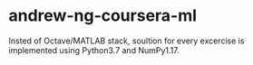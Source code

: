 # andrew-ng-coursera-ml

Insted of Octave/MATLAB stack, soultion for every excercise is implemented using Python3.7 and NumPy1.17.